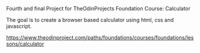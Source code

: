 

Fourth and final Project for TheOdinProjects Foundation Course: Calculator

The goal is to create a browser based calculator using html, css and javascript.

https://www.theodinproject.com/paths/foundations/courses/foundations/lessons/calculator
